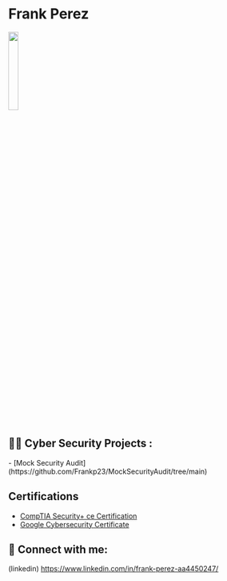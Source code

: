 <h1>Frank Perez </h1>
<img src="https://i.imgur.com/wZYuLNYl.jpg" height="20%" width="20%" />

<br />


<h2>👨‍💻 Cyber Security Projects :</h2>
- [Mock Security Audit](https://github.com/Frankp23/MockSecurityAudit/tree/main)

<h2>Certifications</h2>

- [CompTIA Security+ ce Certification ](https://www.credly.com/badges/a2bade9a-d65f-4800-b092-42f5376390ef/linked_in_profile)
- [Google Cybersecurity Certificate](https://www.credly.com/badges/5a5e9654-c543-487f-8985-c5130bcd8997/linked_in_profile)

<h2> 🤳 Connect with me:</h2>

(linkedin)   https://www.linkedin.com/in/frank-perez-aa4450247/
